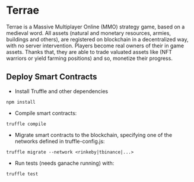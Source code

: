 # Terrae

Terrae is a Massive Multiplayer Online (MMO) strategy game, based on a medieval word. All assets (natural and monetary resources, armies, buildings and others), are registered on blockchain in a decentralized way, with no server intervention. Players become real owners of their in game assets. Thanks that, they are able to trade valuated assets like (NFT warriors or yield farming positions) and so, monetize their progress.

## Deploy Smart Contracts

- Install Truffle and other dependencies
```
npm install
```

- Compile smart contracts:

```
truffle compile
```

- Migrate smart contracts to the blockchain, specifying one of the networks defined in truffle-config.js:

```
truffle migrate --network <rinkeby|tbinance|...>
```

- Run tests (needs ganache running) with:

```
truffle test
```